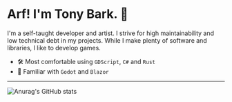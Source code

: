 # Arf! I'm Tony Bark. 🦊

I'm a self-taught developer and artist. I strive for high maintainability and low technical debt in my projects. While I make plenty of software and libraries, I like to develop games.

- 🛠️ Most comfortable using `GDScript`, `C#` and `Rust`
- 🧰 Familiar with `Godot` and `Blazor`

---

![Anurag's GitHub stats](https://github-readme-stats.vercel.app/api?username=tonytins&show_icons=true&theme=tokyonight)